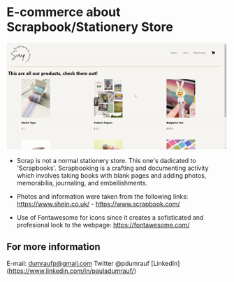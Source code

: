 # E-commerce about Scrapbook/Stationery Store

![VideoGif](public/project.gif)

- Scrap is not a normal stationery store. This one's dadicated to 'Scrapbooks'. Scrapbooking is a crafting and documenting activity which involves taking books with blank pages and adding photos, memorabilia, journaling, and embellishments.

- Photos and information were taken from the following links: https://www.shein.co.uk/ - https://www.scrapbook.com/

- Use of Fontawesome for icons since it creates a sofisticated and profesional look to the webpage: https://fontawesome.com/

## For more information

E-mail: dumraufp@gmail.com
Twitter @pdumrauf
[LinkedIn] (https://www.linkedin.com/in/pauladumrauf/)
